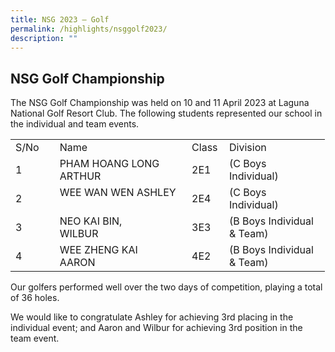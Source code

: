 ```yaml
---
title: NSG 2023 – Golf
permalink: /highlights/nsggolf2023/
description: ""
---
```

## **NSG Golf Championship**

The NSG Golf Championship was held on 10 and 11 April 2023 at Laguna National Golf Resort Club. The following students represented our school in the individual and team events.  
     <!--table {mso-displayed-decimal-separator:"\\."; mso-displayed-thousand-separator:"\\,";} @page {margin:.75in .7in .75in .7in; mso-header-margin:.3in; mso-footer-margin:.3in;} tr {mso-height-source:auto;} col {mso-width-source:auto;} br {mso-data-placement:same-cell;} td {padding-top:1px; padding-right:1px; padding-left:1px; mso-ignore:padding; color:black; font-size:11.0pt; font-weight:400; font-style:normal; text-decoration:none; font-family:Calibri, sans-serif; mso-font-charset:0; mso-number-format:General; text-align:general; vertical-align:bottom; border:none; mso-background-source:auto; mso-pattern:auto; mso-protection:locked visible; white-space:nowrap; mso-rotate:0;} .xl63 {border:.5pt solid windowtext;} .xl64 {text-align:left; border:.5pt solid windowtext;} .xl65 {mso-number-format:"\\@"; text-align:left; border:.5pt solid windowtext;} -->

<table style="border-collapse:
 collapse;width:377pt" width="503" cellspacing="0" cellpadding="0" border="0"><colgroup><col style="width:48pt" width="64"> <col style="mso-width-source:userset;mso-width-alt:7862;width:161pt" width="215"> <col style="mso-width-source:userset;mso-width-alt:1645;width:34pt" width="45"> <col style="mso-width-source:userset;mso-width-alt:6546;width:134pt" width="179"></colgroup><tbody><tr style="mso-height-source:userset;height:13.5pt" height="18"><td style="height:13.5pt;width:48pt" width="64" class="xl63" height="18">S/No</td><td style="border-left:none;width:161pt" width="215" class="xl63">Name</td><td style="border-left:none;width:34pt" width="45" class="xl63">Class</td><td style="border-left:none;width:134pt" width="179" class="xl63">Division</td></tr><tr style="height:15.0pt" height="20"><td style="height:15.0pt;border-top:none" class="xl64" height="20">1</td><td style="border-top:none;border-left:none" class="xl64">PHAM HOANG LONG ARTHUR &nbsp;&nbsp;&nbsp;&nbsp;&nbsp;&nbsp;&nbsp;</td><td style="border-top:none;border-left:none" class="xl65">2E1</td><td style="border-top:none;border-left:none" class="xl64">(C Boys Individual)<span style="mso-spacerun:yes">&nbsp;</span></td></tr><tr style="height:15.0pt" height="20"><td style="height:15.0pt;border-top:none" class="xl64" height="20">2</td><td style="border-top:none;border-left:none" class="xl64">WEE WAN WEN ASHLEY &nbsp;&nbsp;&nbsp;&nbsp;&nbsp;&nbsp;&nbsp;&nbsp;&nbsp;&nbsp;&nbsp;&nbsp;&nbsp;&nbsp;&nbsp;&nbsp;&nbsp;&nbsp;</td><td style="border-top:none;border-left:none" class="xl65">2E4</td><td style="border-top:none;border-left:none" class="xl64">(C Boys Individual)<span style="mso-spacerun:yes">&nbsp;</span></td></tr><tr style="height:15.0pt" height="20"><td style="height:15.0pt;border-top:none" class="xl64" height="20">3</td><td style="border-top:none;border-left:none" class="xl64">NEO KAI BIN, WILBUR<span style="mso-spacerun:yes">&nbsp;&nbsp;&nbsp;&nbsp;&nbsp;&nbsp;&nbsp;&nbsp;&nbsp;&nbsp;&nbsp;&nbsp;&nbsp;&nbsp;&nbsp;&nbsp;&nbsp;&nbsp;&nbsp;&nbsp;&nbsp;&nbsp;&nbsp;</span></td><td style="border-top:none;border-left:none" class="xl65">3E3</td><td style="border-top:none;border-left:none" class="xl64">(B Boys Individual &amp; Team)<span style="mso-spacerun:yes">&nbsp;</span></td></tr><tr style="height:15.0pt" height="20"><td style="height:15.0pt;border-top:none" class="xl64" height="20">4</td><td style="border-top:none;border-left:none" class="xl64">WEE ZHENG KAI AARON<span style="mso-spacerun:yes">&nbsp;&nbsp;&nbsp;&nbsp;&nbsp;&nbsp;&nbsp;&nbsp;&nbsp;&nbsp;&nbsp;&nbsp;&nbsp;&nbsp;&nbsp;&nbsp;&nbsp;&nbsp;&nbsp;</span></td><td style="border-top:none;border-left:none" class="xl65">4E2</td><td style="border-top:none;border-left:none" class="xl64">(B Boys Individual &amp; Team)<span style="mso-spacerun:yes">&nbsp;</span></td></tr></tbody></table>

Our golfers performed well over the two days of competition, playing a total of 36 holes. 

We would like to congratulate Ashley for achieving 3rd placing in the individual event; and Aaron and Wilbur for achieving 3rd position in the team event. 


